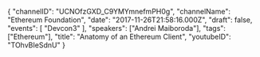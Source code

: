 {
    "channelID": "UCNOfzGXD_C9YMYmnefmPH0g",
    "channelName": "Ethereum Foundation",
    "date": "2017-11-26T21:58:16.000Z",
    "draft": false,
    "events": [
        "Devcon3"
    ],
    "speakers": ["Andrei Maiboroda"],
    "tags": ["Ethereum"],
    "title": "Anatomy of an Ethereum Client",
    "youtubeID": "TOhvBIeSdnU"
}
